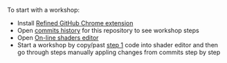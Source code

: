 
To start with a workshop:

- Install [Refined GitHub Chrome extension](https://chrome.google.com/webstore/detail/refined-github/hlepfoohegkhhmjieoechaddaejaokhf)
- Open [commits history](https://github.com/PixelsCommander/pixel-shaders-workshop/commits/master) for this repository to see workshop steps
- Open [On-line shaders editor](http://editor.thebookofshaders.com/)
- Start a workshop by copy/past [step 1](https://github.com/PixelsCommander/pixel-shaders-workshop/commit/c53f74e087c55e72a15261546aaaffac3ebf127a) code into shader editor and then go through steps manually appling changes from commits step by step
